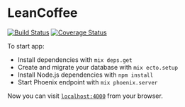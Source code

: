 # LeanCoffee
[![Build Status](https://travis-ci.org/jimgolfgti/lean_coffee.svg?branch=master)](https://travis-ci.org/jimgolfgti/lean_coffee)
[![Coverage Status](https://coveralls.io/repos/github/jimgolfgti/lean_coffee/badge.svg)](https://coveralls.io/github/jimgolfgti/lean_coffee)

To start app:

  * Install dependencies with `mix deps.get`
  * Create and migrate your database with `mix ecto.setup`
  * Install Node.js dependencies with `npm install`
  * Start Phoenix endpoint with `mix phoenix.server`

Now you can visit [`localhost:4000`](http://localhost:4000) from your browser.
